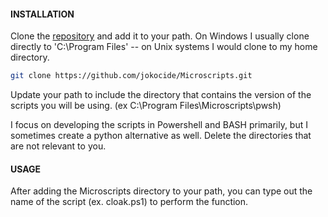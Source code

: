#### INSTALLATION

Clone the [repository](https://github.com/jonmkoenig/microscripts) and add it to your path. On Windows I usually clone directly to 'C:\Program Files' -- on Unix systems I would clone to my home directory.

```sh
git clone https://github.com/jokocide/Microscripts.git
```

Update your path to include the directory that contains the version of the scripts you will be using. (ex C:\Program Files\Microscripts\pwsh\)

I focus on developing the scripts in Powershell and BASH primarily, but I sometimes create a python alternative as well. Delete the directories that are not relevant to you.

#### USAGE

After adding the Microscripts directory to your path, you can type out the name of the script (ex. cloak.ps1) to perform the function.
